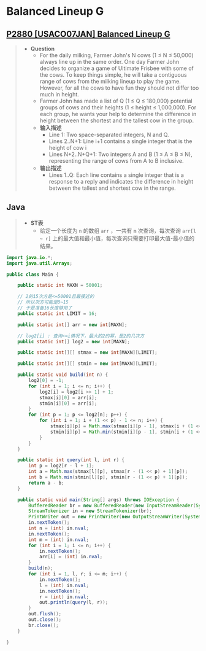 # Balanced Lineup G

## [P2880 [USACO07JAN] Balanced Lineup G](https://www.luogu.com.cn/problem/P2880)

> - **Question**
>   - For the daily milking, Farmer John's N cows (1 ≤ N ≤ 50,000) always line up in the same order. One day Farmer John decides to organize a game of Ultimate Frisbee with some of the cows. To keep things simple, he will take a contiguous range of cows from the milking lineup to play the game. However, for all the cows to have fun they should not differ too much in height.
>   - Farmer John has made a list of Q (1 ≤ Q ≤ 180,000) potential groups of cows and their heights (1 ≤ height ≤ 1,000,000). For each group, he wants your help to determine the difference in height between the shortest and the tallest cow in the group.
>   - **输入描述**
>     - Line 1: Two space-separated integers, N and Q.
>     - Lines 2..N+1: Line i+1 contains a single integer that is the height of cow i
>     - Lines N+2..N+Q+1: Two integers A and B (1 ≤ A ≤ B ≤ N), representing the range of cows from A to B inclusive.
>   - **输出描述**
>     - Lines 1..Q: Each line contains a single integer that is a response to a reply and indicates the difference in height between the tallest and shortest cow in the range.

## Java

> - **ST表**
>   - 给定一个长度为 `n` 的数组 `arr` ，一共有 `m` 次查询，每次查询 `arr[l ~ r]` 上的最大值和最小值，每次查询只需要打印最大值-最小值的结果。

```java
import java.io.*;
import java.util.Arrays;

public class Main {

    public static int MAXN = 50001;

    // 2的15次方是<=50001且最接近的
    // 所以次方可能是0~15
    // 于是准备16长度够用了
    public static int LIMIT = 16;

    public static int[] arr = new int[MAXN];

    // log2[i] : 查询<=i情况下，最大的2的幂，是2的几次方
    public static int[] log2 = new int[MAXN];

    public static int[][] stmax = new int[MAXN][LIMIT];

    public static int[][] stmin = new int[MAXN][LIMIT];

    public static void build(int n) {
        log2[0] = -1;
        for (int i = 1; i <= n; i++) {
            log2[i] = log2[i >> 1] + 1;
            stmax[i][0] = arr[i];
            stmin[i][0] = arr[i];
        }
        for (int p = 1; p <= log2[n]; p++) {
            for (int i = 1; i + (1 << p) - 1 <= n; i++) {
                stmax[i][p] = Math.max(stmax[i][p - 1], stmax[i + (1 << (p - 1))][p - 1]);
                stmin[i][p] = Math.min(stmin[i][p - 1], stmin[i + (1 << (p - 1))][p - 1]);
            }
        }
    }

    public static int query(int l, int r) {
        int p = log2[r - l + 1];
        int a = Math.max(stmax[l][p], stmax[r - (1 << p) + 1][p]);
        int b = Math.min(stmin[l][p], stmin[r - (1 << p) + 1][p]);
        return a - b;
    }

    public static void main(String[] args) throws IOException {
        BufferedReader br = new BufferedReader(new InputStreamReader(System.in));
        StreamTokenizer in = new StreamTokenizer(br);
        PrintWriter out = new PrintWriter(new OutputStreamWriter(System.out));
        in.nextToken();
        int n = (int) in.nval;
        in.nextToken();
        int m = (int) in.nval;
        for (int i = 1; i <= n; i++) {
            in.nextToken();
            arr[i] = (int) in.nval;
        }
        build(n);
        for (int i = 1, l, r; i <= m; i++) {
            in.nextToken();
            l = (int) in.nval;
            in.nextToken();
            r = (int) in.nval;
            out.println(query(l, r));
        }
        out.flush();
        out.close();
        br.close();
    }

}
```
